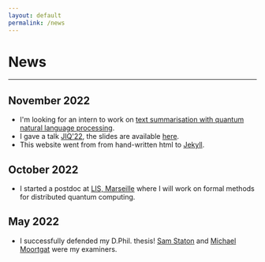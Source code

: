 ```yaml
---
layout: default
permalink: /news
---
```


# News

---

## November 2022

* I'm looking for an intern to work on [text summarisation with quantum natural language processing](jobs/22-11-16-qnlp-summarisation).
* I gave a talk [JIQ'22](https://qi.lip6.fr/jiq22/), the slides are available [here](slides/22-11-15-CT-for-QNLP.html).
* This website went from from hand-written html to [Jekyll](https://jekyllrb.com/).

## October 2022

* I started a postdoc at [LIS, Marseille](https://www.lis-lab.fr/) where I will work on formal methods for distributed quantum computing.

## May 2022

* I successfully defended my D.Phil. thesis! [Sam Staton](https://www.cs.ox.ac.uk/people/samuel.staton/main.html) and [Michael Moortgat](https://www.uu.nl/medewerkers/MJMoortgat) were my examiners.
